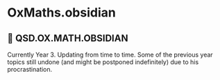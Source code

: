 # OxMaths.obsidian

## 👾 QSD.OX.MATH.OBSIDIAN
Currently Year 3. Updating from time to time.
Some of the previous year topics still undone (and might be postponed indefinitely) due to his procrastination.
